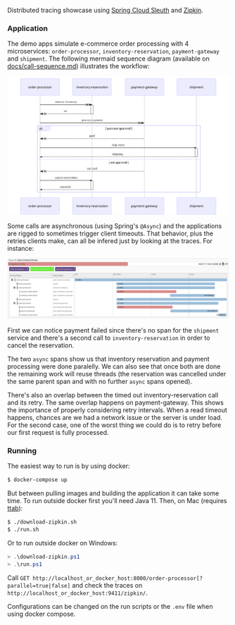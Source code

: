 Distributed tracing showcase using [Spring Cloud Sleuth](https://spring.io/projects/spring-cloud-sleuth) and [Zipkin](https://zipkin.io/).

### Application

The demo apps simulate e-commerce order processing with 4 microservices: `order-processor`, `inventory-reservation`, `payment-gateway` and `shipment`. The following mermaid sequence diagram (available on [docs/call-sequence.md](docs/call-sequence.md)) illustrates the workflow:

![sequence diagram](docs/rendered-call-sequence.svg)

Some calls are asynchronous (using Spring's `@Async`) and the applications are rigged to sometimes trigger client timeouts. That behavior, plus the retries clients make, can all be infered just by looking at the traces. For instance:

![zipkin trace](docs/sample-trace.png)

First we can notice payment failed since there's no span for the `shipment` service and there's a second call to `inventory-reservation` in order to cancel the reservation. 

The two `async` spans show us that inventory reservation and payment processing were done paralelly. We can also see that once both are done the remaining work will reuse threads (the reservation was cancelled under the same parent span and with no further `async` spans opened).

There's also an overlap between the timed out inventory-reservation call and its retry. The same overlap happens on payment-gateway. This shows the importance of properly considering retry intervals. When a read timeout happens, chances are we had a network issue or the server is under load. For the second case, one of the worst thing we could do is to retry before our first request is fully processed.

### Running

The easiest way to run is by using docker:

```bash
$ docker-compose up
```

But between pulling images and building the application it can take some time. To run outside docker first you'll need Java 11. Then, on Mac (requires [ttab](https://github.com/mklement0/ttab)):

```bash
$ ./download-zipkin.sh
$ ./run.sh
```

Or to run outside docker on Windows:

```powershell
> .\download-zipkin.ps1
> .\run.ps1
```

Call `GET http://localhost_or_docker_host:8000/order-processor[?parallel=true|false]` and check the traces on `http://localhost_or_docker_host:9411/zipkin/`. 

Configurations can be changed on the run scripts or the `.env` file when using docker compose.
